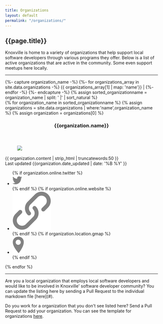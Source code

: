 ```yaml
---
title: Organizations
layout: default
permalink: "/organizations/"
---
```

## {{page.title}}

Knoxville is home to a variety of organizations that help support local software developers through various programs they offer. Below is a list of active organizations that are active in the community. Some even support meetups here locally.

<hr>
<!-- Ensure that organizations are sorted alphabetically, not based on file name in `_data` folder -->
{%- capture organization_name -%}
    {%- for organizations_array in site.data.organizations -%}
       {{ organizations_array[1] | map: 'name'}} |
    {%- endfor -%}
{%- endcapture -%}
{% assign sorted_organizationname = organization_name | split: ' |' | sort_natural %}

<section class="cards">
{% for organization_name in sorted_organizationname %}
{% assign organizations = site.data.organizations | where:'name',organization_name %}
{% assign organization = organizations[0] %}
<article class="card">
    <header class="card__title">
      <h3 id="{{organization.name | url_encode }}">{{organization.name}}</h3>
    </header>
    <figure class="card__image">
        <img src="{{organization.image}}">
    </figure>
    <main class="card__description">
        {{ organization.content | strip_html | truncatewords:50 }}
    </main>  
    <footer class="card__footer">
        Last updated {{organization.date_updated | date: '%B %Y' }}
      <ul>
          {% if organization.online.twitter %}
          <li><a href="https://twitter.com/{{ organization.online.twitter }}" target="_blank"><img src="/assets/images/icon-twitter.svg" class="icon icon-twitter"></a></li>
          {% endif %}
          {% if organization.online.website %}
          <li><a href="{{ organization.online.website }}" target="_blank"><img src="/assets/images/icon-link.svg" class="icon icon-website"></a></li>
          {% endif %}
          {% if organization.location.gmap %}
          <li data-toggle="tooltip" data-placement="bottom" title="{{organization.location.name}}"><a href="https://goo.gl/maps/{{ organization.location.gmap }}" target="_blank"><img src="/assets/images/icon-location.svg" class="icon icon-location"></a></li>
          {% endif %}
      </ul>
  </footer>
</article>
{% endfor %}
</section>

<hr />

<section id="update_the_list" markdown="1">
Are you a local organization that employs local software developers and would like to be involved in Knoxville' software developer community? You can update the listing here by sending a Pull Request to the individual markdown file [here](#).

Do you work for a organization that you don't see listed here? Send a Pull Request to add your organization. You can see the template for organizations [here](#).

</section>